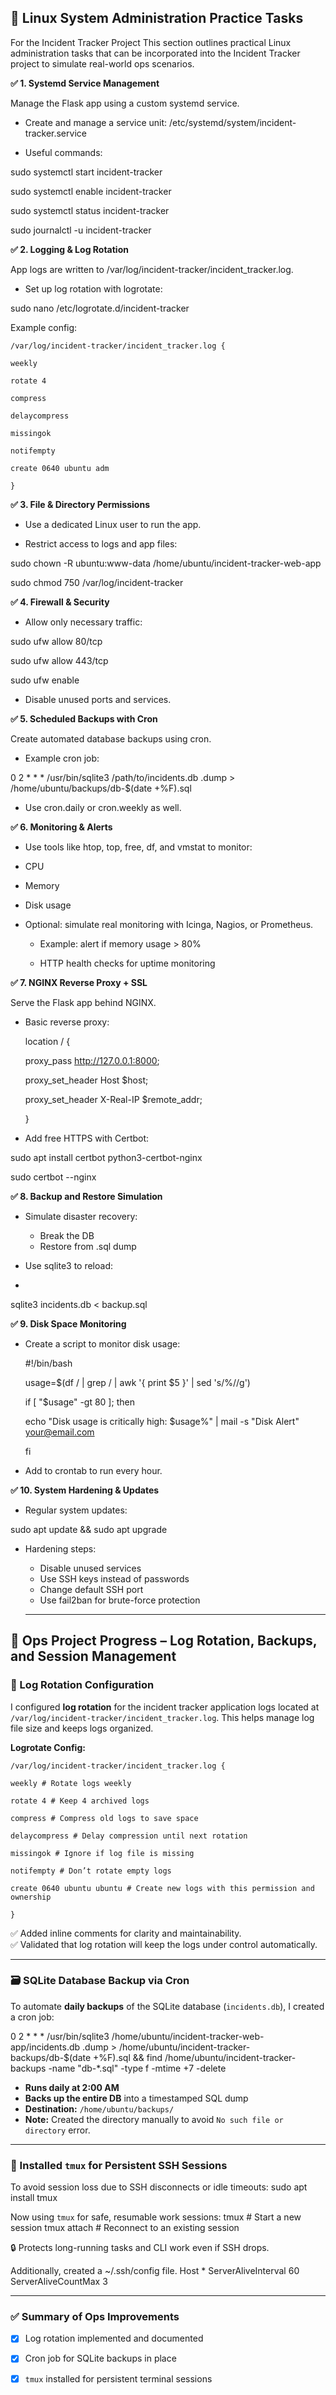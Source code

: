 ## 🐧 Linux System Administration Practice Tasks

For the Incident Tracker Project
This section outlines practical Linux administration tasks that can be incorporated into the Incident Tracker project to simulate real-world ops scenarios.


**✅ 1. Systemd Service Management**

Manage the Flask app using a custom systemd service.

- Create and manage a service unit:
/etc/systemd/system/incident-tracker.service

- Useful commands:

sudo systemctl start incident-tracker

sudo systemctl enable incident-tracker

sudo systemctl status incident-tracker

sudo journalctl -u incident-tracker

**✅ 2. Logging & Log Rotation**

App logs are written to /var/log/incident-tracker/incident_tracker.log.

- Set up log rotation with logrotate:

sudo nano /etc/logrotate.d/incident-tracker

Example config:


    /var/log/incident-tracker/incident_tracker.log {

    weekly
    
    rotate 4
    
    compress
    
    delaycompress
    
    missingok
    
    notifempty
    
    create 0640 ubuntu adm 
    
    }

**✅ 3. File & Directory Permissions**

- Use a dedicated Linux user to run the app.

- Restrict access to logs and app files:

sudo chown -R ubuntu:www-data /home/ubuntu/incident-tracker-web-app

sudo chmod 750 /var/log/incident-tracker

**✅ 4. Firewall & Security**

- Allow only necessary traffic:

sudo ufw allow 80/tcp

sudo ufw allow 443/tcp

sudo ufw enable

- Disable unused ports and services.

**✅ 5. Scheduled Backups with Cron**

Create automated database backups using cron.

- Example cron job:

0 2 * * * /usr/bin/sqlite3 /path/to/incidents.db .dump > /home/ubuntu/backups/db-$(date +\%F).sql

- Use cron.daily or cron.weekly as well.

**✅ 6. Monitoring & Alerts**

- Use tools like htop, top, free, df, and vmstat to monitor:

- CPU

- Memory

- Disk usage

- Optional: simulate real monitoring with Icinga, Nagios, or Prometheus.

  - Example: alert if memory usage > 80%

  - HTTP health checks for uptime monitoring

**✅ 7. NGINX Reverse Proxy + SSL**

Serve the Flask app behind NGINX.

- Basic reverse proxy:

    location / {

    proxy_pass http://127.0.0.1:8000;
    
    proxy_set_header Host $host;
    
    proxy_set_header X-Real-IP $remote_addr;
    
    }
    
- Add free HTTPS with Certbot:

sudo apt install certbot python3-certbot-nginx

sudo certbot --nginx

**✅ 8. Backup and Restore Simulation**

- Simulate disaster recovery:
  - Break the DB
  - Restore from .sql dump

- Use sqlite3 to reload:
- 
sqlite3 incidents.db < backup.sql

**✅ 9. Disk Space Monitoring**

- Create a script to monitor disk usage:

    #!/bin/bash

    usage=$(df / | grep / | awk '{ print $5 }' | sed 's/%//g')

    if [ "$usage" -gt 80 ]; then

    echo "Disk usage is critically high: $usage%" | mail -s "Disk Alert" your@email.com
    
    fi
    
- Add to crontab to run every hour.

**✅ 10. System Hardening & Updates**

- Regular system updates:

sudo apt update && sudo apt upgrade

- Hardening steps:
  - Disable unused services
  - Use SSH keys instead of passwords
  - Change default SSH port
  - Use fail2ban for brute-force protection
  
  ---
## 🔧 Ops Project Progress – Log Rotation, Backups, and Session Management

### 📁 Log Rotation Configuration

I configured **log rotation** for the incident tracker application logs located at `/var/log/incident-tracker/incident_tracker.log`. This helps manage log file size and keeps logs organized.

**Logrotate Config:**

    /var/log/incident-tracker/incident_tracker.log { 

    weekly # Rotate logs weekly 
    
    rotate 4 # Keep 4 archived logs 
    
    compress # Compress old logs to save space 
    
    delaycompress # Delay compression until next rotation 
    
    missingok # Ignore if log file is missing 
    
    notifempty # Don’t rotate empty logs 
    
    create 0640 ubuntu ubuntu # Create new logs with this permission and ownership
    
    }


✅ Added inline comments for clarity and maintainability.  
✅ Validated that log rotation will keep the logs under control automatically.

---

### 🗃️ SQLite Database Backup via Cron

To automate **daily backups** of the SQLite database (`incidents.db`), I created a cron job:

0 2 * * * /usr/bin/sqlite3 /home/ubuntu/incident-tracker-web-app/incidents.db .dump > /home/ubuntu/incident-tracker-backups/db-$(date +\%F).sql && find /home/ubuntu/incident-tracker-backups -name "db-*.sql" -type f -mtime +7 -delete


- **Runs daily at 2:00 AM**
- **Backs up the entire DB** into a timestamped SQL dump
- **Destination:** `/home/ubuntu/backups/`
- **Note:** Created the directory manually to avoid `No such file or directory` error.

---

### 🔄 Installed `tmux` for Persistent SSH Sessions

To avoid session loss due to SSH disconnects or idle timeouts:
sudo apt install tmux

Now using `tmux` for safe, resumable work sessions:
tmux # Start a new session tmux attach # Reconnect to an existing session


🔒 Protects long-running tasks and CLI work even if SSH drops.

Additionally, created a ~/.ssh/config file.
	Host *
  	ServerAliveInterval 60
  	ServerAliveCountMax 3


---

### ✅ Summary of Ops Improvements

- [x] Log rotation implemented and documented  
- [x] Cron job for SQLite backups in place  
- [x] `tmux` installed for persistent terminal sessions  






